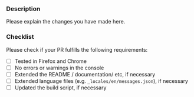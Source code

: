 ### Description
Please explain the changes you have made here.

### Checklist
Please check if your PR fulfills the following requirements:
- [ ] Tested in Firefox and Chrome
- [ ] No errors or warnings in the console
- [ ] Extended the README / documentation/ etc, if necessary
- [ ] Extended language files (e.g. `_locales/en/messages.json`), if necessary
- [ ] Updated the build script, if necessary
